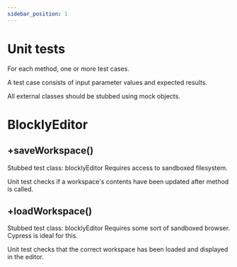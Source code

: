 ```yaml
---
sidebar_position: 1
---
```

# Unit tests
For each method, one or more test cases.

A test case consists of input parameter values and expected results.

All external classes should be stubbed using mock objects.

# BlocklyEditor

## +saveWorkspace()

Stubbed test class: blocklyEditor
Requires access to sandboxed filesystem.

Unit test checks if a workspace's contents have been updated after method is called.

## +loadWorkspace()

Stubbed test class: blocklyEditor
Requires some sort of sandboxed browser. Cypress is ideal for this.

Unit test checks that the correct workspace has been loaded and displayed in the editor.
